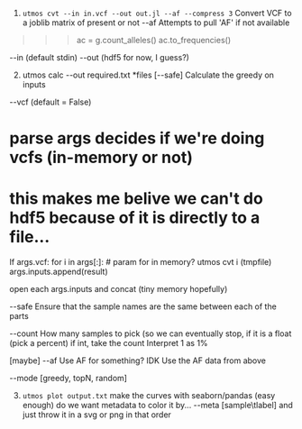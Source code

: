1) `utmos cvt --in in.vcf --out out.jl --af --compress 3`
Convert VCF to a joblib matrix of present or not 
--af
Attempts to pull 'AF' 
if not available
>>> ac = g.count_alleles()
>>> ac.to_frequencies()

--in (default stdin)
--out (hdf5 for now, I guess?)

2) utmos calc --out required.txt \*files [--safe]
Calculate the greedy on inputs

--vcf (default = False)
# parse args decides if we're doing vcfs (in-memory or not)
# this makes me belive we can't do hdf5 because of it is directly to a file...
If args.vcf:
	for i in args[:]:
		# param for in memory?
		utmos cvt i (tmpfile)
		args.inputs.append(result)

open each args.inputs and concat (tiny memory hopefully)

--safe
Ensure that the sample names are the same between each of the parts

--count
How many samples to pick (so we can eventually stop, if it is a float (pick a percent) if int, take the count
Interpret 1 as 1%

[maybe]
--af
Use AF for something? IDK
Use the AF data from above

--mode [greedy, topN, random]

3) `utmos plot output.txt`
make the curves with seaborn/pandas (easy enough)
do we want metadata to color it by... --meta [sample\tlabel]
and just throw it in a svg or png in that order


